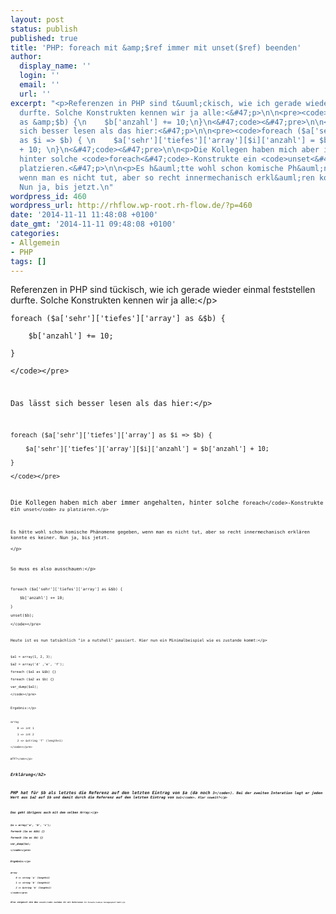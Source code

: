 ```yaml
---
layout: post
status: publish
published: true
title: 'PHP: foreach mit &amp;$ref immer mit unset($ref) beenden'
author:
  display_name: ''
  login: ''
  email: ''
  url: ''
excerpt: "<p>Referenzen in PHP sind t&uuml;ckisch, wie ich gerade wieder einmal feststellen
  durfte. Solche Konstrukten kennen wir ja alle:<&#47;p>\n\n<pre><code>foreach ($a['sehr']['tiefes']['array']
  as &amp;$b) {\n    $b['anzahl'] += 10;\n}\n<&#47;code><&#47;pre>\n\n<p>Das l&auml;sst
  sich besser lesen als das hier:<&#47;p>\n\n<pre><code>foreach ($a['sehr']['tiefes']['array']
  as $i => $b) { \n    $a['sehr']['tiefes']['array'][$i]['anzahl'] = $b['anzahl']
  + 10; \n}\n<&#47;code><&#47;pre>\n\n<p>Die Kollegen haben mich aber immer angehalten,
  hinter solche <code>foreach<&#47;code>-Konstrukte ein <code>unset<&#47;code> zu
  platzieren.<&#47;p>\n\n<p>Es h&auml;tte wohl schon komische Ph&auml;nomene gegeben,
  wenn man es nicht tut, aber so recht innermechanisch erkl&auml;ren konnte es keiner.
  Nun ja, bis jetzt.\n"
wordpress_id: 460
wordpress_url: http://rhflow.wp-root.rh-flow.de/?p=460
date: '2014-11-11 11:48:08 +0100'
date_gmt: '2014-11-11 09:48:08 +0100'
categories:
- Allgemein
- PHP
tags: []
---
```

<p>Referenzen in PHP sind t&uuml;ckisch, wie ich gerade wieder einmal feststellen durfte. Solche Konstrukten kennen wir ja alle:<&#47;p></p>
<pre><code>foreach ($a['sehr']['tiefes']['array'] as &amp;$b) {<br />
    $b['anzahl'] += 10;<br />
}<br />
<&#47;code><&#47;pre></p>
<p>Das l&auml;sst sich besser lesen als das hier:<&#47;p></p>
<pre><code>foreach ($a['sehr']['tiefes']['array'] as $i => $b) {<br />
    $a['sehr']['tiefes']['array'][$i]['anzahl'] = $b['anzahl'] + 10;<br />
}<br />
<&#47;code><&#47;pre></p>
<p>Die Kollegen haben mich aber immer angehalten, hinter solche <code>foreach<&#47;code>-Konstrukte ein <code>unset<&#47;code> zu platzieren.<&#47;p></p>
<p>Es h&auml;tte wohl schon komische Ph&auml;nomene gegeben, wenn man es nicht tut, aber so recht innermechanisch erkl&auml;ren konnte es keiner. Nun ja, bis jetzt.<br />
<a id="more"></a><a id="more-460"></a><&#47;p></p>
<p>So muss es also ausschauen:<&#47;p></p>
<pre><code>foreach ($a['sehr']['tiefes']['array'] as &amp;$b) {<br />
    $b['anzahl'] += 10;<br />
}<br />
unset($b);<br />
<&#47;code><&#47;pre></p>
<p>Heute ist es nun tats&auml;chlich "in a nutshell" passiert. Hier nun ein Minimalbeispiel wie es zustande kommt:<&#47;p></p>
<pre><code>$a1 = array(1, 2, 3);<br />
$a2 = array('d' ,'e', 'f');<br />
foreach ($a1 as &amp;$b) {}<br />
foreach ($a2 as $b) {}<br />
var_dump($a1);<br />
<&#47;code><&#47;pre></p>
<p>Ergebnis:<&#47;p></p>
<pre><code>array<br />
    0 => int 1<br />
    1 => int 2<br />
    2 => &amp;string 'f' (length=1)<br />
<&#47;code><&#47;pre></p>
<p><em>WTF?<&#47;em><&#47;p></p>
<h2>Erkl&auml;rung<&#47;h2></p>
<p>PHP hat f&uuml;r $b als letztes die Referenz auf den letzten Eintrag von $a (da noch <code>3<&#47;code>). Bei der zweiten Interation legt er jeden Wert aus $a2 auf $b und damit durch die Referenz auf den letzten Eintrag von <code>$a1<&#47;code>. Klar soweit?<&#47;p></p>
<p>Das geht &uuml;brigens auch mit dem selben Array:<&#47;p></p>
<pre><code>$a = array('a', 'b', 'c');<br />
foreach ($a as &amp;$b) {}<br />
foreach ($a as $b) {}<br />
var_dump($a);<br />
<&#47;code><&#47;pre></p>
<p>Ergebnis:<&#47;p></p>
<pre><code>array<br />
    0 => string 'a' (length=1)<br />
    1 => string 'b' (length=1)<br />
    2 => &amp;string 'b' (length=1)<br />
<&#47;code><&#47;pre></p>
<p>Also vergesst nie das <code>unset<&#47;code> nachdem ihr mit Referenzen in <code>foreach<&#47;code>es herumgespielt habt!<&#47;p></p>
